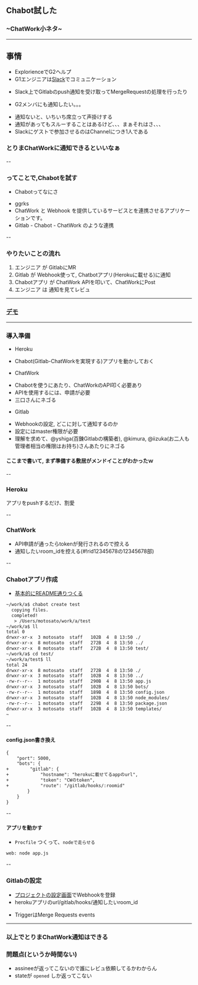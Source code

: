 ## Chabot試した
### ~ChatWork小ネタ~

---

## 事情
+ ExplorienceでG2ヘルプ
+ G1エンジニアは[Slack](https://slack.com/)でコミュニケーション
 - Slack上でGitlabのpush通知を受け取ってMergeRequestの処理を行ったり
+ G2メンバにも通知したい。。。
 - 通知ないと、いちいち席立って声掛けする
 - 通知があってもスルーすることはあるけど、、、まぁそれはさ、、、
 - Slackにゲストで参加させるのはChannelにつき1人である

### とりまChatWorkに通知できるといいなぁ

--

### ってことで,Chabotを試す
+ Chabotってなにさ
 - ggrks
 - ChatWork と Webhook を提供しているサービスとを連携させるアプリケーションです。
 - Gitlab - Chabot - ChatWork のような連携

--

### やりたいことの流れ
1. エンジニア   が GitlabにMR
2. Gitlab       が Webhook使って, Chatbotアプリ(Herokuに載せる)に通知
3. Chabotアプリ が ChatWork APIを叩いて、ChatWorkにPost
4. エンジニア   は 通知を見てレビュ 

---

### [デモ](http://dev1.hyakuren.org:18080/training2013/mvp2)

---

### 導入準備
* Heroku
 - Chabot(Gitlab-ChatWorkを実現する)アプリを動かしておく
* ChatWork
 - Chabotを使うにあたり、ChatWorkのAPI叩く必要あり 
 - APIを使用するには、申請が必要
 - 三口さんにネゴる
* Gitlab
 - Webhookの設定, どこに対して通知するのか
 - 設定にはmaster権限が必要
 - 理解を求めて、@yshiga(百錬Gitlabの構築者), @kimura, @iizuka(お二人も管理者相当の権限はお持ち)さんあたりにネゴる

#### ここまで書いて, まず準備する敷居がメンドイことがわかったｗ

--

### Heroku
アプリをpushするだけ、割愛

--

### ChatWork
* API申請が通ったらtokenが発行されるので控える
* 通知したいroom_idを控える(#!rid12345678の12345678部)

--

### Chabotアプリ作成

+ [基本的にREADME通りつくる](https://github.com/zaru/chabot/blob/master/README.md)

```html
~/work/a$ chabot create test
  copying files.
  completed!
   > /Users/motosato/work/a/test
~/work/a$ ll
total 0
drwxr-xr-x  3 motosato  staff   102B  4  8 13:50 ./
drwxr-xr-x  8 motosato  staff   272B  4  8 13:50 ../
drwxr-xr-x  8 motosato  staff   272B  4  8 13:50 test/
~/work/a$ cd test/
~/work/a/test$ ll
total 24
drwxr-xr-x  8 motosato  staff   272B  4  8 13:50 ./
drwxr-xr-x  3 motosato  staff   102B  4  8 13:50 ../
-rw-r--r--  1 motosato  staff   290B  4  8 13:50 app.js
drwxr-xr-x  3 motosato  staff   102B  4  8 13:50 bots/
-rw-r--r--  1 motosato  staff   189B  4  8 13:50 config.json
drwxr-xr-x  3 motosato  staff   102B  4  8 13:50 node_modules/
-rw-r--r--  1 motosato  staff   229B  4  8 13:50 package.json
drwxr-xr-x  3 motosato  staff   102B  4  8 13:50 templates/
~
```

--

#### config.json書き換え

```html
{
    "port": 5000,
    "bots": {
+        "gitlab": {
+            "hostname": "herokuに載せてるappのurl",
+            "token": "CWのtoken",
+            "route": "/gitlab/hooks/:roomid"
        }
    }
}
```

--

#### アプリを動かす

+ `Procfile` つくって、`nodeで走らせる`

```html
web: node app.js
```

--

### Gitlabの設定

+ [プロジェクトの設定画面](http://dev1.hyakuren.org:18080/training2013/mvp2/hooks)でWebhookを登録
+ herokuアプリのurl/gitlab/hooks/通知したいroom_id
 - TriggerはMerge Requests events

---

### 以上でとりまChatWork通知はできる

### 問題点(というか時間ない)
+ assineeが返ってこないので誰にレビュ依頼してるかわからん
+ stateが `opened` しか返ってこない
